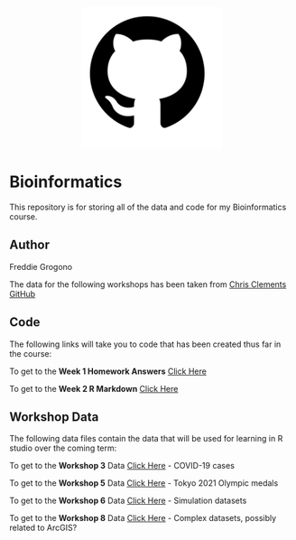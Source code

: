 <div align="center" width="100%">
    <img src=".\github_pic.png" width="250" alt="" />
</div>

# Bioinformatics
This repository is for storing all of the data and code for my Bioinformatics course. 

## Author
Freddie Grogono

The data for the following workshops has been taken from [Chris Clements GitHub](https://github.com/chrit88)




## Code 

The following links will take you to code that has been created thus far in the course:

To get to the **Week 1 Homework Answers** [Click Here](Code/Week%201%20Code)

To get to the **Week 2 R Markdown** [Click Here](Code/R%20Markdown%20Cheat%20Sheet.Rmd)


## Workshop Data
The following data files contain the data that will be used for learning in R studio over the coming term:

To get to the **Workshop 3** Data [Click Here](Data/Workshop%203) - COVID-19 cases

To get to the **Workshop 5** Data [Click Here](Data/Workshop%205) - Tokyo 2021 Olympic medals

To get to the **Workshop 6** Data [Click Here](Data/Workshop%206) - Simulation datasets

To get to the **Workshop 8** Data [Click Here](Data/Workshop%208) - Complex datasets, possibly related to ArcGIS?



